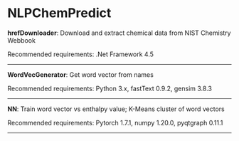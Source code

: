 # NLPChemPredict

**hrefDownloader**: Download and extract chemical data from NIST Chemistry Webbook

Recommended requirements: .Net Framework 4.5

** **

**WordVecGenerator**: Get word vector from names

Recommended requirements: Python 3.x, fastText 0.9.2, gensim 3.8.3

** **

**NN**: Train word vector vs enthalpy value; K-Means cluster of word vectors

Recommended requirements: Pytorch 1.7.1, numpy 1.20.0, pyqtgraph 0.11.1

** **
